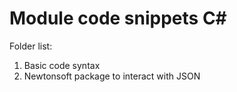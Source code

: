 # Module code snippets C#

<p>Folder list:</p>
<ol>
  <li>Basic code syntax</li>
  <li>Newtonsoft package to interact with JSON</li>
</ol>

